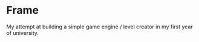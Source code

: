 # Frame

My attempt at building a simple game engine / level creator in my first year of university.

